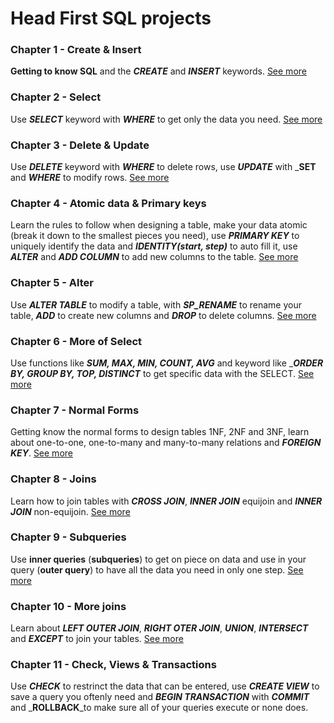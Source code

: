 # Head First SQL projects
### Chapter 1 - Create & Insert
**Getting to know SQL** and the _**CREATE**_ and _**INSERT**_ keywords. [See more](https://github.com/BrendaMGH/HeadFirst-SQL/tree/e79f5025204c1b1320fc3fd44ae5ea6337a47f09)
### Chapter 2 - Select
Use _**SELECT**_ keyword with _**WHERE**_ to get only the data you need. [See more](https://github.com/BrendaMGH/HeadFirst-SQL/tree/c145962fe51140cb558d24f07e6c74dd51d6b1cc)
### Chapter 3 - Delete & Update
Use _**DELETE**_ keyword with _**WHERE**_ to delete rows, use _**UPDATE**_ with _**SET** and _**WHERE**_ to modify rows. [See more](https://github.com/BrendaMGH/HeadFirst-SQL/tree/0f8f9c7bb1fe09258926de7bd158ce240a781949)
### Chapter 4 - Atomic data & Primary keys
Learn the rules to follow when designing a table, make your data atomic (break it down to the smallest pieces you need), use _**PRIMARY KEY**_ to uniquely identify the data and _**IDENTITY(start, step)**_ to auto fill it, use _**ALTER**_ and _**ADD COLUMN**_ to add new columns to the table. [See more](https://github.com/BrendaMGH/HeadFirst-SQL/tree/9bb7554b90bb972f2ffc1a9c904d5f9c4a270828) 
### Chapter 5 - Alter
Use _**ALTER TABLE**_ to modify a table, with _**SP_RENAME**_ to rename your table, _**ADD**_ to create new columns and _**DROP**_ to delete columns. [See more](https://github.com/BrendaMGH/HeadFirst-SQL/tree/dd1bebd581da4103fa8e051aa1436d9f0fc92c30)
### Chapter 6 - More of Select
Use functions like _**SUM, MAX, MIN, COUNT, AVG**_ and keyword like __**ORDER BY, GROUP BY, TOP, DISTINCT**_ to get specific data with the SELECT. [See more](https://github.com/BrendaMGH/HeadFirst-SQL/tree/502583b541683c8b18825c0c8bd47470d8dde857) 
### Chapter 7 - Normal Forms
Getting know the normal forms to design tables 1NF, 2NF and 3NF, learn about one-to-one, one-to-many and many-to-many relations and _**FOREIGN KEY**_. [See more](https://github.com/BrendaMGH/HeadFirst-SQL/tree/01e2c62e4ae2ac6914ee17d8a083479c1735f5b4) 
### Chapter 8 - Joins
Learn how to join tables with _**CROSS JOIN**_, _**INNER JOIN**_ equijoin and _**INNER JOIN**_ non-equijoin. [See more](https://github.com/BrendaMGH/HeadFirst-SQL/tree/0ed6893addceb35f8b72c723b51d2170fa974b92) 
### Chapter 9 - Subqueries
Use **inner queries** (**subqueries**) to get on piece on data and use in your query (**outer query**) to have all the data you need in only one step. [See more](https://github.com/BrendaMGH/HeadFirst-SQL/tree/bbd8c25e8d5fc332c385b8855b2e38b858f24b29)  
### Chapter 10 - More joins
Learn about _**LEFT OUTER JOIN**_, _**RIGHT OTER JOIN**_, _**UNION**_, _**INTERSECT**_ and _**EXCEPT**_ to join your tables. [See more](https://github.com/BrendaMGH/HeadFirst-SQL/tree/4a542cce59e1ea193858567c4dd054b2bef2456b)   
### Chapter 11 - Check, Views & Transactions
Use _**CHECK**_ to restrinct the data that can be entered, use _**CREATE VIEW**_ to save a query you oftenly need and _**BEGIN TRANSACTION**_ with _**COMMIT**_ and _**ROLLBACK**_to make sure all of your queries execute or none does.      
   
